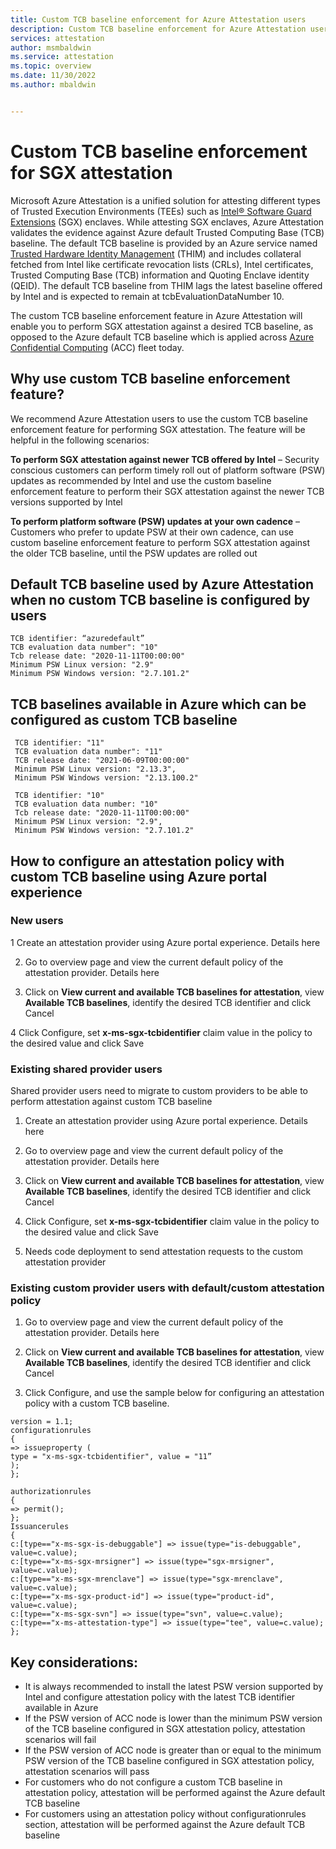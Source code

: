 ```yaml
---
title: Custom TCB baseline enforcement for Azure Attestation users
description: Custom TCB baseline enforcement for Azure Attestation users
services: attestation
author: msmbaldwin
ms.service: attestation
ms.topic: overview
ms.date: 11/30/2022
ms.author: mbaldwin


---
```


# Custom TCB baseline enforcement for SGX attestation


Microsoft Azure Attestation is a unified solution for attesting different types of Trusted Execution Environments (TEEs) such as [Intel® Software Guard Extensions](https://www.intel.com/content/www/us/en/architecture-and-technology/software-guard-extensions.html) (SGX) enclaves. While attesting SGX enclaves, Azure Attestation validates the evidence against Azure default Trusted Computing Base (TCB) baseline. The default TCB baseline is provided by an Azure service named [Trusted Hardware Identity Management](/azure/security/fundamentals/trusted-hardware-identity-management) (THIM) and includes collateral fetched from Intel like certificate revocation lists (CRLs), Intel certificates, Trusted Computing Base (TCB) information and Quoting Enclave identity (QEID).  The default TCB baseline from THIM lags the latest baseline offered by Intel and is expected to remain at tcbEvaluationDataNumber 10. 

The custom TCB baseline enforcement feature in Azure Attestation will enable you to perform SGX attestation against a desired TCB baseline, as opposed to the Azure default TCB baseline which is applied across [Azure Confidential Computing](/solutions/confidential-compute/) (ACC) fleet today.

## Why use custom TCB baseline enforcement feature?

We recommend Azure Attestation users to use the custom TCB baseline enforcement feature for performing SGX attestation. The feature will be helpful in the following scenarios:

**To perform SGX attestation against newer TCB offered by Intel** – Security conscious customers can perform timely roll out of platform software (PSW) updates as recommended by Intel and use the custom baseline enforcement feature to perform their SGX attestation against the newer TCB versions supported by Intel 

**To perform platform software (PSW) updates at your own cadence** – Customers who prefer to update PSW at their own cadence, can use custom baseline enforcement feature to perform SGX attestation against the older TCB baseline, until the PSW updates are rolled out

## Default TCB baseline used by Azure Attestation when no custom TCB baseline is configured by users

```
TCB identifier: “azuredefault”
TCB evaluation data number": "10"    
Tcb release date: "2020-11-11T00:00:00"  
Minimum PSW Linux version: "2.9"
Minimum PSW Windows version: "2.7.101.2"
```

## TCB baselines available in Azure which can be configured as custom TCB baseline
```
 TCB identifier: "11"
 TCB evaluation data number": "11"
 TCB release date: "2021-06-09T00:00:00"
 Minimum PSW Linux version: "2.13.3",
 Minimum PSW Windows version: "2.13.100.2"

 TCB identifier: "10"
 TCB evaluation data number: "10"
 Tcb release date: "2020-11-11T00:00:00"
 Minimum PSW Linux version: "2.9",
 Minimum PSW Windows version: "2.7.101.2"
```         

## How to configure an attestation policy with custom TCB baseline using Azure portal experience

### New users

1 Create an attestation provider using Azure portal experience. Details here 

2. Go to overview page and view the current default policy of the attestation provider. Details here 

3. Click on **View current and available TCB baselines for attestation**, view **Available TCB baselines**, identify the desired TCB identifier and click Cancel  

4 Click Configure, set **x-ms-sgx-tcbidentifier** claim value in the policy to the desired value and click Save 

### Existing shared provider users  

Shared provider users need to migrate to custom providers to be able to perform attestation against custom TCB baseline 

1. Create an attestation provider using Azure portal experience. Details here 

2. Go to overview page and view the current default policy of the attestation provider. Details here 

3. Click on **View current and available TCB baselines for attestation**, view **Available TCB baselines**, identify the desired TCB identifier and click Cancel  

4. Click Configure, set **x-ms-sgx-tcbidentifier** claim value in the policy to the desired value and click Save 

5. Needs code deployment to send attestation requests to the custom attestation provider 

### Existing custom provider users with default/custom attestation policy 

1. Go to overview page and view the current default policy of the attestation provider. Details here 

2. Click on **View current and available TCB baselines for attestation**, view **Available TCB baselines**, identify the desired TCB identifier and click Cancel  

3. Click Configure, and use the sample below for configuring an attestation policy with a custom TCB baseline.  

```
version = 1.1;  
configurationrules  
{  
=> issueproperty (  
type = "x-ms-sgx-tcbidentifier", value = "11”  
);  
};  

authorizationrules  
{  
=> permit();  
};  
Issuancerules  
{  
c:[type=="x-ms-sgx-is-debuggable"] => issue(type="is-debuggable", value=c.value);  
c:[type=="x-ms-sgx-mrsigner"] => issue(type="sgx-mrsigner", value=c.value);  
c:[type=="x-ms-sgx-mrenclave"] => issue(type="sgx-mrenclave", value=c.value);  
c:[type=="x-ms-sgx-product-id"] => issue(type="product-id", value=c.value);  
c:[type=="x-ms-sgx-svn"] => issue(type="svn", value=c.value);  
c:[type=="x-ms-attestation-type"] => issue(type="tee", value=c.value);  
};  
```

## Key considerations:
- It is always recommended to install the latest PSW version supported by Intel and configure attestation policy with the latest TCB identifier available in Azure
- If the PSW version of ACC node is lower than the minimum PSW version of the TCB baseline configured in SGX attestation policy, attestation scenarios will fail
- If the PSW version of ACC node is greater than or equal to the minimum PSW version of the TCB baseline configured in SGX attestation policy, attestation scenarios will pass
- For customers who do not configure a custom TCB baseline in attestation policy, attestation will be performed against the Azure default TCB baseline
- For customers using an attestation policy without configurationrules section, attestation will be performed against the Azure default TCB baseline


